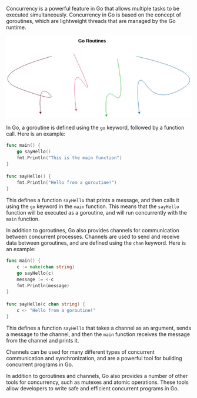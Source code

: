 Concurrency is a powerful feature in Go that allows multiple tasks to be executed simultaneously. Concurrency in Go is based on the concept of goroutines, which are lightweight threads that are managed by the Go runtime.

![goroutines.jpg](../../assets/images/go4.jpg)

In Go, a goroutine is defined using the `go` keyword, followed by a function call. Here is an example:

```go
func main() {
    go sayHello()
    fmt.Println("This is the main function")
}

func sayHello() {
    fmt.Println("Hello from a goroutine!")
}
```

This defines a function `sayHello` that prints a message, and then calls it using the `go` keyword in the `main` function. This means that the `sayHello` function will be executed as a goroutine, and will run concurrently with the `main` function.

In addition to goroutines, Go also provides channels for communication between concurrent processes. Channels are used to send and receive data between goroutines, and are defined using the `chan` keyword. Here is an example:

```go
func main() {
    c := make(chan string)
    go sayHello(c)
    message := <-c
    fmt.Println(message)
}

func sayHello(c chan string) {
    c <- "Hello from a goroutine!"
}
```

This defines a function `sayHello` that takes a channel as an argument, sends a message to the channel, and then the `main` function receives the message from the channel and prints it.

Channels can be used for many different types of concurrent communication and synchronization, and are a powerful tool for building concurrent programs in Go.

In addition to goroutines and channels, Go also provides a number of other tools for concurrency, such as mutexes and atomic operations. These tools allow developers to write safe and efficient concurrent programs in Go.